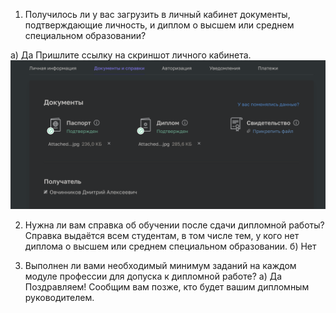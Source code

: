 
1. Получилось ли у вас загрузить в личный кабинет документы, подтверждающие личность, и диплом о высшем или среднем специальном образовании?

а) Да
Пришлите ссылку на скриншот личного кабинета.
![lk](https://github.com/dmitri13/13.4/blob/main/img/lk.png)

2. Нужна ли вам справка об обучении после сдачи дипломной работы? Справка выдаётся всем студентам, в том числе тем, у кого нет диплома о высшем или среднем специальном образовании.
б) Нет

3. Выполнен ли вами необходимый минимум заданий на каждом модуле профессии для допуска к дипломной работе?
а) Да
Поздравляем! Сообщим вам позже, кто будет вашим дипломным руководителем.


